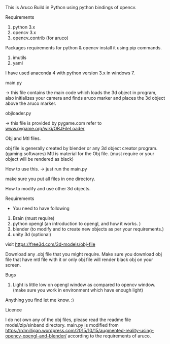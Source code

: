 This is Aruco Build in Python using python bindings of opencv.

Requirements

1. python 3.x
2. opencv 3.x 
3. opencv_contrib (for aruco)


Packages requirements for python & opencv
install it using pip commands.

1. imutils
2. yaml


I have used anaconda 4 with python version 3.x in windows 7.

main.py

-> this file contains the main code which loads the 3d object in program, also initializes your camera and finds aruco marker and places the 3d object above the aruco marker.

objloader.py

-> this file is provided by pygame.com
refer to www.pygame.org/wiki/OBJFileLoader

Obj and Mtl files.

obj file is generally created by blender or any 3d object creator program. (gaming softwares)
Mtl is material for the Obj file. (must require or your object will be rendered as black)

How to use this.
-> just run the main.py

make sure you put all files in one directory.


How to modify and use other 3d objects.

Requirements

- You need to have following

1. Brain (must require)
2. python opengl (an introduction to opengl, and how it works. )
3. blender (to modify and to create new objects as per your requirements.)
4. unity 3d (optional)

visit https://free3d.com/3d-models/obj-file

Download any .obj file that you might require.
Make sure you download obj file that have mtl file with it or only obj file will render black obj on your screen.



Bugs

1. Light is little low on opengl window as compared to opencv window. (make sure you work in environment which have enough light)

Anything you find let me know. :)



Licence

I do not own any of the obj files, please read the readme file model/zip/sinband directory.
main.py is modified from https://rdmilligan.wordpress.com/2015/10/15/augmented-reality-using-opencv-opengl-and-blender/ according to the requirements of aruco.




